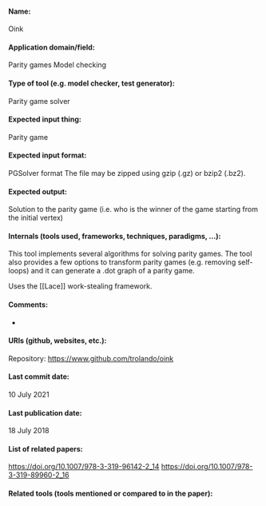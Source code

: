 #### Name:
Oink

#### Application domain/field:
Parity games
Model checking

#### Type of tool (e.g. model checker, test generator):
Parity game solver

#### Expected input thing:
Parity game

#### Expected input format:
PGSolver format
The file may be zipped using gzip (.gz) or bzip2 (.bz2).

#### Expected output:
Solution to the parity game (i.e. who is the winner of the game starting from the initial vertex)

#### Internals (tools used, frameworks, techniques, paradigms, ...):
This tool implements several algorithms for solving parity games.
The tool also provides a few options to transform parity games (e.g. removing self-loops) and it can generate a .dot graph of a parity game.

Uses the [[Lace]] work-stealing framework.

#### Comments:
-

#### URIs (github, websites, etc.):
Repository: https://www.github.com/trolando/oink

#### Last commit date:
10 July 2021

#### Last publication date:
18 July 2018

#### List of related papers:
https://doi.org/10.1007/978-3-319-96142-2_14
https://doi.org/10.1007/978-3-319-89960-2_16

#### Related tools (tools mentioned or compared to in the paper):